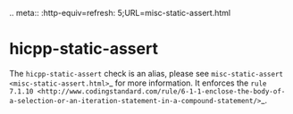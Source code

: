 .. meta:: :http-equiv=refresh: 5;URL=misc-static-assert.html

hicpp-static-assert
===================

The `hicpp-static-assert` check is an alias, please see
`misc-static-assert <misc-static-assert.html>`\_ for more information.
It enforces the
`rule 7.1.10 <http://www.codingstandard.com/rule/6-1-1-enclose-the-body-of-a-selection-or-an-iteration-statement-in-a-compound-statement/>`\_.
